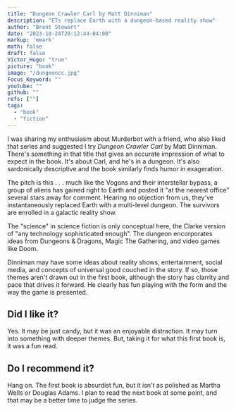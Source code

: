 ```yaml
---
title: "Dungeon Crawler Carl by Matt Dinniman"
description: "ETs replace Earth with a dungeon-based reality show"
author: "Brent Stewart"
date: "2023-10-24T20:12:44-04:00"
markup: 'mmark'
math: false
draft: false
Victor_Hugo: "true"
picture: "book"
image: "/dungeoncc.jpg"
Focus_Keyword: ""
youtube: ""
github: ""
refs: [""]
tags:
  - "book"
  - "fiction"
---
```


I was sharing my enthusiasm about Murderbot with a friend, who also liked that series and suggested I try _Dungeon Crawler Carl_ by Matt Dinniman.  There's something in that title that gives an accurate impression of what to expect in the book.  It's about Carl, and he's in a dungeon.  It's also sardonically descriptive and the book similarly finds humor in exageration.

The pitch is this . . . much like the Vogons and their interstellar bypass, a group of aliens has gained right to Earth and posted it "at the nearest office" several stars away for comment.  Hearing no objection from us, they've instantaneously replaced Earth with a multi-level dungeon.  The survivors are enrolled in a galactic reality show.

The "science" in science fiction is only conceptual here, the Clarke version of "any technology sophisticated enough".  The dungeon encorporates ideas from Dungeons & Dragons, Magic The Gathering, and video games like Doom.

Dinniman may have some ideas about reality shows, entertainment, social media, and concepts of universal good couched in the story.  If so, those themes aren't drawn out in the first book, although the story has clarrity and pace that drives it forward.  He clearly has fun playing with the form and the way the game is presented.

## Did I like it?
Yes.  It may be just candy, but it was an enjoyable distraction.  It may turn into something with deeper themes.  But, taking it for what this first book is, it was a fun read.

## Do I recommend it?
Hang on.  The first book is absurdist fun, but it isn't as polished as Martha Wells or Douglas Adams.  I plan to read the next book at some point, and that may be a better time to judge the series.